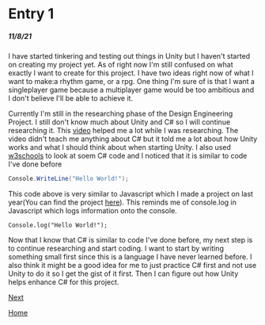 # Entry 1
##### 11/8/21

I have started tinkering and testing out things in Unity but I haven't started on creating my project yet. As of right now I'm still confused on
what exactly I want to create for this project. I have two ideas right now of what I want to make:a rhythm game, or a rpg. One thing I'm sure of is that I want a singleplayer 
game because a multiplayer game would be too ambitious and I don't believe I'll be able to achieve it. 

Currently I'm still in the researching phase of the Design Engineering Project. I still don't know much about Unity and C# so I will continue researching it. This [video](https://www.youtube.com/watch?v=on9nwbZngyw) helped me a lot while I was researching. The video didn't teach me anything about C# but it told me a lot about how Unity works 
and what I should think about when starting Unity. I also used [w3schools](https://www.w3schools.com/cs/index.php) to look at soem C# code and I noticed that it is similar to code I've done before

```C# Snippet
Console.WriteLine("Hello World!");
```
This code above is very similar to Javascript which I made a project on last year(You can find the project [here](https://github.com/ShenghaoD0081/sep11-freedom-project)).
This reminds me of console.log in Javascript which logs information onto the console.
```JS 
Console.log("Hello World!");
```
Now that I know that C# is similar to code I've done before, my next step is to continue researching and start coding. I want to start by writing something small first since this is a language I have never learned before. I also think it might be a good idea for me to just practice C# first and not use Unity to do it so I get the gist of it first. Then I can figure out how Unity helps enhance C# for this project.

[Next](entry02.md)

[Home](../README.md)
